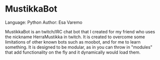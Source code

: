 MustikkaBot
===========

Language: Python
Author: Esa Varemo

MustikkaBot is an twitch/IRC chat bot that I created for my friend who uses the nickname HerraMustikka in twitch. It is created to overcome some limitations of other known bots such as moobot, and for me to learn something. It is designed to be modular, as in you can throw in "modules" that add functionality on the fly and it dynamically would load them.
